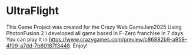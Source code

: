 # UltraFlight

This Game Project was created for the  Crazy Web GameJam2025
Using PhotonFusion 2 I developed all game based in F-Zero franchise in 7 days.
You can play it in https://www.crazygames.com/preview/c86882b9-a959-4f09-a7dd-7b80187f3448.
Enjoy!
